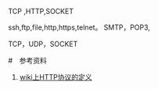 TCP ,HTTP,SOCKET


ssh,ftp,file,http,https,telnet。
SMTP，POP3,

TCP，UDP，SOCKET


#　参考资料　　
1. [wiki上HTTP协议的定义](https://zh.wikipedia.org/wiki/%E8%B6%85%E6%96%87%E6%9C%AC%E4%BC%A0%E8%BE%93%E5%8D%8F%E8%AE%AE)